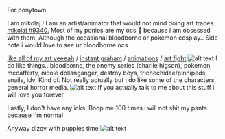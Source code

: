 




For ponytown 

I am mikolaj ! I am an artist/animator that would not mind doing art trades. [mikolaj #9340.](https://discordapp.com/users/467102810450690049) Most of my ponies are my ocs 🙏 because i am obsessed with them. Although the occasional bloodborne or pokemon cosplay.. Side note i would love to see ur bloodborne ocs

[like all of my art yeeeah](https://toyhou.se/fatalfamilial) /
[instant graham](https://instagram.com/fatalfamilial?igshid=YmMyMTA2M2Y=) /
[animations](https://youtube.com/@fatalfamilial) /
[art fight](https://artfight.net/~fatalfamilial)
![alt text](https://cdn.discordapp.com/attachments/1071941089969307759/1078198432507904071/Sillybilly.gif)
I do like things.. bloodborne, the enemy series (charlie higson), pokemon, mccafferty, nicole dollanganger, destroy boys, trichechidae/pinnipeds, snails, idv. Kind of. Not really actually but i do like some of the characters, general horror media.
![alt text](https://cdn.discordapp.com/attachments/1071941089969307759/1098788008121094166/61861936_PICTA3g2FxVSVAz.gif)
If you actually talk to me about this stuff i will love you forever

Lastly, I don't have any icks. Boop me 100 times i will not shit my pants because I'm normal

Anyway dizov with puppies time
![alt text](https://cdn.discordapp.com/attachments/1071941089969307759/1098788018380361858/62859833_EHShjoYTcrx6uRd.jpg)

